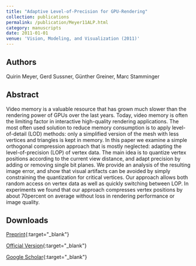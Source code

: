 ```yaml
---
title: "Adaptive Level-of-Precision for GPU-Rendering"
collection: publications
permalink: /publication/Meyer11ALP.html
category: manuscripts
date: 2011-01-01
venue: 'Vision, Modeling, and Visualization (2011)'
---
```

## Authors
Quirin Meyer, Gerd Sussner, Günther Greiner, Marc Stamminger
## Abstract
Video memory is a valuable resource that has grown much slower than the rendering power of GPUs over the last years. Today, video memory is often the limiting factor in interactive high-quality rendering applications. The most often used solution to reduce memory consumption is to apply level-of-detail (LOD) methods: only a simplified version of the mesh with less vertices and triangles is kept in memory. In this paper we examine a simple orthogonal compression approach that is mostly neglected: adapting the level-of-precision (LOP) of vertex data. The main idea is to quantize vertex positions according to the current view distance, and adapt precision by adding or removing single bit planes. We provide an analysis of the resulting image error, and show that visual artifacts can be avoided by simply constraining the quantization for critical vertices. Our approach allows both random access on vertex data as well as quickly switching between LOP. In experiments we found that our approach compresses vertex positions by about 70percent on average without loss in rendering performance or image quality.
## Downloads

[Preprint](../files/Meyer11ALP.pdf){:target="_blank"}

[Official Version](https://diglib.eg.org/items/fa6a6143-ea8f-4dd4-8eae-d40b3e216ad4){:target="_blank"}

[Google Scholar](https://scholar.google.com/scholar?q=Adaptive+Level+of+Precision+for+GPU+Rendering){:target="_blank"}